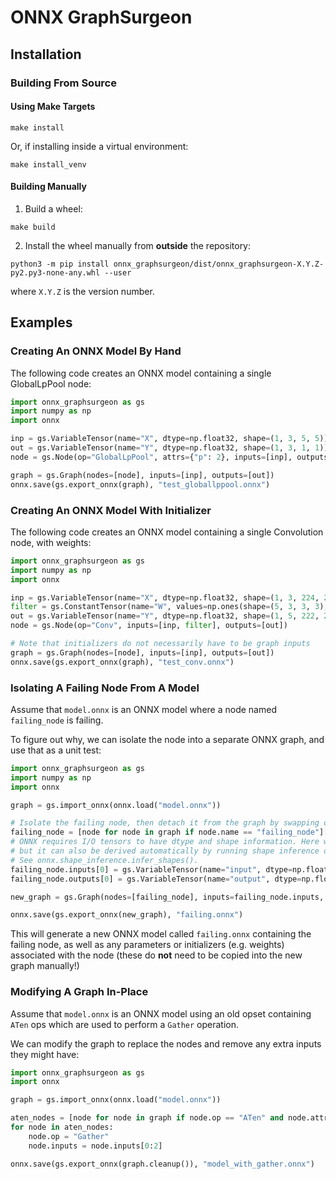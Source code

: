 # ONNX GraphSurgeon


## Installation

### Building From Source

#### Using Make Targets
```
make install
```
Or, if installing inside a virtual environment:
```
make install_venv
```

#### Building Manually

1. Build a wheel:
```
make build
```

2. Install the wheel manually from **outside** the repository:
```
python3 -m pip install onnx_graphsurgeon/dist/onnx_graphsurgeon-X.Y.Z-py2.py3-none-any.whl --user
```
where `X.Y.Z` is the version number.


## Examples

### Creating An ONNX Model By Hand

The following code creates an ONNX model containing a single GlobalLpPool node:
```python
import onnx_graphsurgeon as gs
import numpy as np
import onnx

inp = gs.VariableTensor(name="X", dtype=np.float32, shape=(1, 3, 5, 5))
out = gs.VariableTensor(name="Y", dtype=np.float32, shape=(1, 3, 1, 1))
node = gs.Node(op="GlobalLpPool", attrs={"p": 2}, inputs=[inp], outputs=[out])

graph = gs.Graph(nodes=[node], inputs=[inp], outputs=[out])
onnx.save(gs.export_onnx(graph), "test_globallppool.onnx")
```

### Creating An ONNX Model With Initializer

The following code creates an ONNX model containing a single Convolution node, with weights:
```python
import onnx_graphsurgeon as gs
import numpy as np
import onnx

inp = gs.VariableTensor(name="X", dtype=np.float32, shape=(1, 3, 224, 224))
filter = gs.ConstantTensor(name="W", values=np.ones(shape=(5, 3, 3, 3), dtype=np.float32))
out = gs.VariableTensor(name="Y", dtype=np.float32, shape=(1, 5, 222, 222))
node = gs.Node(op="Conv", inputs=[inp, filter], outputs=[out])

# Note that initializers do not necessarily have to be graph inputs
graph = gs.Graph(nodes=[node], inputs=[inp], outputs=[out])
onnx.save(gs.export_onnx(graph), "test_conv.onnx")
```


### Isolating A Failing Node From A Model

Assume that `model.onnx` is an ONNX model where a node named `failing_node` is failing.

To figure out why, we can isolate the node into a separate ONNX graph, and use that as a unit test:
```python
import onnx_graphsurgeon as gs
import numpy as np
import onnx

graph = gs.import_onnx(onnx.load("model.onnx"))

# Isolate the failing node, then detach it from the graph by swapping out the inputs and outputs we care about.
failing_node = [node for node in graph if node.name == "failing_node"][0]
# ONNX requires I/O tensors to have dtype and shape information. Here we hard-code it,
# but it can also be derived automatically by running shape inference over the graph prior to importing.
# See onnx.shape_inference.infer_shapes().
failing_node.inputs[0] = gs.VariableTensor(name="input", dtype=np.float32, shape=(-1, 128, 14, 14))
failing_node.outputs[0] = gs.VariableTensor(name="output", dtype=np.float32, shape=(-1, 128, 28, 28))

new_graph = gs.Graph(nodes=[failing_node], inputs=failing_node.inputs, outputs=failing_node.outputs)

onnx.save(gs.export_onnx(new_graph), "failing.onnx")
```

This will generate a new ONNX model called `failing.onnx` containing the
failing node, as well as any parameters or initializers (e.g. weights) associated
with the node (these do **not** need to be copied into the new graph manually!)


### Modifying A Graph In-Place

Assume that `model.onnx` is an ONNX model using an old opset containing `ATen` ops which are used to
perform a `Gather` operation.

We can modify the graph to replace the nodes and remove any extra inputs they might have:
```python
import onnx_graphsurgeon as gs
import onnx

graph = gs.import_onnx(onnx.load("model.onnx"))

aten_nodes = [node for node in graph if node.op == "ATen" and node.attrs["operator"] == "embedding_bag"]
for node in aten_nodes:
    node.op = "Gather"
    node.inputs = node.inputs[0:2]

onnx.save(gs.export_onnx(graph.cleanup()), "model_with_gather.onnx")
```
